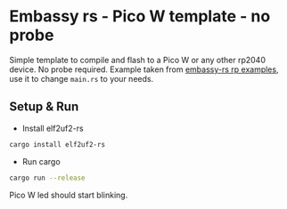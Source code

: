# Embassy rs - Pico W template - no probe
Simple template to compile and flash to a Pico W or any other rp2040 device. No probe required.
Example taken from [embassy-rs rp examples](https://github.com/embassy-rs/embassy/tree/main/examples/rp/src/bin), use it to change `main.rs` to your needs.

## Setup & Run
- Install elf2uf2-rs
```bash
cargo install elf2uf2-rs
```
- Run cargo
```bash
cargo run --release
```

Pico W led should start blinking.